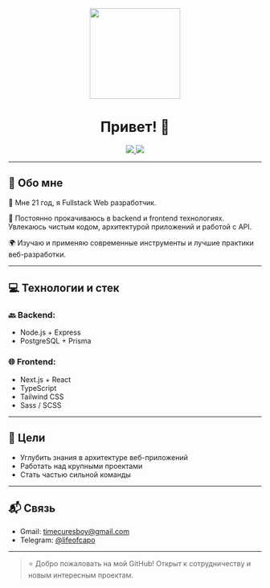 <div align="center">
<img src="https://media.giphy.com/media/qgQUggAC3Pfv687qPC/giphy.gif" width="180" />
  <h1>Привет! 👋</h1>
  <a href="mailto:timecuresboy@gmail.com">
    <img src="https://img.shields.io/badge/gmail-D14836?style=for-the-badge&logo=gmail&logoColor=white"/>
  </a>
  <a href="https://t.me/lifeofcapo">
    <img src="https://img.shields.io/badge/Telegram-2CA5E0?style=for-the-badge&logo=telegram&logoColor=white"/>
  </a>
</div>

---

## 🧠 Обо мне

🚀 Мне 21 год, я Fullstack Web разработчик.

🎯 Постоянно прокачиваюсь в backend и frontend технологиях. Увлекаюсь чистым кодом, архитектурой приложений и работой с API.

🌍 Изучаю и применяю современные инструменты и лучшие практики веб-разработки.

---

## 💻 Технологии и стек

### 🔙 Backend:

* Node.js + Express
* PostgreSQL + Prisma

### 🌐 Frontend:

* Next.js + React
* TypeScript
* Tailwind CSS
* Sass / SCSS

---

## 🎯 Цели

* Углубить знания в архитектуре веб-приложений
* Работать над крупными проектами
* Стать частью сильной команды

---

## 📬 Связь

* Gmail: [timecuresboy@gmail.com](mailto:timecuresboy@gmail.com)
* Telegram: [@lifeofcapo](https://t.me/lifeofcapo)

---

> ⭐️ Добро пожаловать на мой GitHub! Открыт к сотрудничеству и новым интересным проектам.
